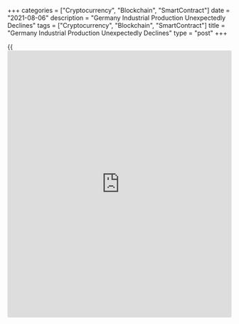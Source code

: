 +++
categories = ["Cryptocurrency", "Blockchain", "SmartContract"]
date = "2021-08-06"
description = "Germany Industrial Production Unexpectedly Declines"
tags = ["Cryptocurrency", "Blockchain", "SmartContract"]
title = "Germany Industrial Production Unexpectedly Declines"
type = "post"
+++

{{<iframe id="large-banner" src="https://www.bounty.group/#slide=18.0" width="100%" height="600" scrolling="no" style="border: 0px solid rgb(216, 221, 230); border-radius: 3px;">}}

Germany's industrial production unexpectedly declined in June as supply
shortages weighed on the manufacturing sector, data published by
Destatis revealed on Friday.

Industrial output dropped 1.3 percent in June from May, when production
was down by revised 0.8 percent. Economists had forecast production to
grow 0.5 percent in June.

The [economy][1] ministry said the main reason for the decline in
industrial production in the second quarter was supply bottlenecks for
semiconductors, especially in the automotive sector, which are still
causing problems at the moment.

The outlook for industrial activity as a whole remains cautiously
optimistic in the view of continued high demand, the ministry said.
Companies also continue to assess the export prospects as positive.

Compared with February 2020, the month before restrictions were imposed
due to the corona pandemic, production was 6.8 percent lower in June.

The further decline in German industrial output in June, to 6.8 percent
below its pre-pandemic level, underlines that the problems in the auto
sector will hold back an otherwise strong economic recovery, Andrew
Kenningham, an economist at Capital Economics, said.

It is now uncertain whether GDP will regain its pre-pandemic level by
the fourth quarter of this year, as is widely expected, the economist
added.

In June, industrial production excluding energy and construction
decreased 0.9 percent from previous month. Energy production and
construction output fell 0.6 and 2.6 percent, respectively.

Within industry, capital goods production showed a monthly fall of 2.9
percent and that of intermediate goods dropped by 0.9 percent. On the
other hand, the production of consumer goods grew 3.4 percent.

Year-on-year, industrial output grew 5.1 percent, but slower than the
16.6 percent increase seen in May.

Elsewhere, a survey from ifo Institute showed that production
expectations weakened in July due to supply bottlenecks for intermediate
products. The production expectations indicator fell to 22 points in
July from 27 points in June.

Expectations improved in the automotive industry and clothing industry
in July.

For comments and feedback [contact](https://www.playgroundfx.com/contact/): editorial@rtt[news](https://www.letsplayfx.com/blog/forex-news-website/).com

[Economic News][1]

 **What parts of the world are seeing the best (and worst) economic
performances lately? Click[here][2] to check out our [Econ Scorecard][2]
and find out! See up-to-the-moment [ranking](https://www.playgroundfx.com/blog/crypto-exchange-ranking/)s for the best and worst
performers in [GDP][3], [unemployment rate][4], [inflation][5] and much
more.**

   1. www.rtt[news](https://www.letsplayfx.com/blog/forex-news-website/).com/Content/EconomicNews.aspx
   2. www.rtt[news](https://www.letsplayfx.com/blog/forex-news-website/).com/economic-scorecard/world-rank/industrial-production/highest-performance.aspx
   3. www.rtt[news](https://www.letsplayfx.com/blog/forex-news-website/).com/economic-scorecard/world-rank/GDP/highest-performance.aspx
   4. www.rtt[news](https://www.letsplayfx.com/blog/forex-news-website/).com/economic-scorecard/world-rank/unemployment-rate/lowest-performance.aspx
   5. www.rtt[news](https://www.letsplayfx.com/blog/forex-news-website/).com/economic-scorecard/world-rank/CPI/highest-performance.aspx